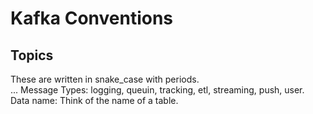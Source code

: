 # Kafka Conventions
## Topics
These are written in snake_case with periods. \
<message type>.<dataset name>.<data name>.<data format>
Message Types: logging, queuin, tracking, etl, streaming, push, user.
Data name: Think of the name of a table.
